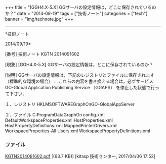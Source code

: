 ﻿+++
title = "[GGH4.X-5.X] GGサーバの設定情報は，どこに保存されているのか？"
date = "2014-09-19"
tags = ["技術ノート"]
categories = ["tech"]
banner = "img/technote.jpg"
+++

-----------------------------------------------------------------------------------------------------------------------------

*技術ノート

2014/09/19*


[番号]
技術ノート KGTN 2014091602

[現象]
[GGH4.X-5.X] GGサーバの設定情報は，どこに保存されているのか？

[説明]
GGサーバの設定情報は，下記のレジストリとファイルに保存されます
（標準的な環境の場合） ．これらの内容を書き換える場合は，必ずサービス
GO-Global Application Publishing Service （GGAPS）
を停止した状態で行って下さい．

１．レジストリ
HKLMSOFTWAREGraphOnGO-GlobalAppServer

２．ファイル
C:ProgramDataGraphOn
config.xml
DefaultWorkspaceProperties.xml
HostProperties.xml
HostPropertyDefinitions.xml
MappedPrinterDrivers.xml
WorkspaceProperties-All Users.xml
WorkspacePropertyDefinitions.xml


### ファイル

 
 


[KGTN2014091602.pdf](http://techreport.kitasp.net/attachments/download/3272/KGTN2014091602.pdf)
 [(63.7 KB)] [kitasp 技術センター, 2017/04/06
17:52]


 


 

